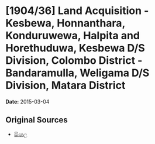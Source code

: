 # [1904/36] Land Acquisition - Kesbewa, Honnanthara, Konduruwewa, Halpita and Horethuduwa, Kesbewa D/S Division, Colombo District - Bandaramulla, Weligama D/S Division, Matara District

**Date:** 2015-03-04

## Original Sources

- [සිංහල](https://documents.gov.lk/view/extra-gazettes/2015/3/1904-36_S.pdf)
